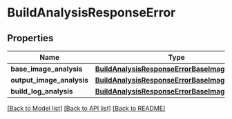 # BuildAnalysisResponseError

## Properties
Name | Type | Description | Notes
------------ | ------------- | ------------- | -------------
**base_image_analysis** | [**BuildAnalysisResponseErrorBaseImageAnalysis**](BuildAnalysisResponseErrorBaseImageAnalysis.md) |  |
**output_image_analysis** | [**BuildAnalysisResponseErrorBaseImageAnalysis**](BuildAnalysisResponseErrorBaseImageAnalysis.md) |  |
**build_log_analysis** | [**BuildAnalysisResponseErrorBaseImageAnalysis**](BuildAnalysisResponseErrorBaseImageAnalysis.md) |  |

[[Back to Model list]](../README.md#documentation-for-models) [[Back to API list]](../README.md#documentation-for-api-endpoints) [[Back to README]](../README.md)
